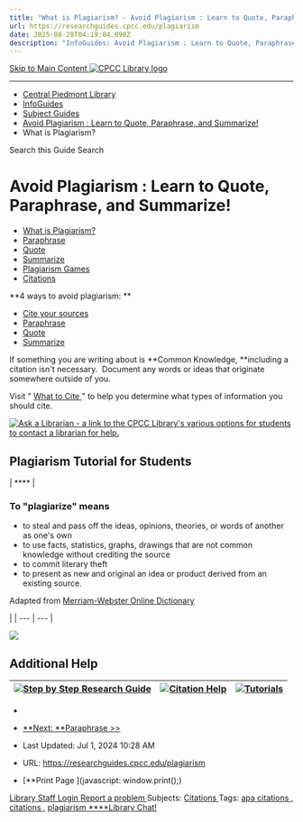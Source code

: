 ```yaml
---
title: "What is Plagiarism? - Avoid Plagiarism : Learn to Quote, Paraphrase, and Summarize! - InfoGuides at Central Piedmont Community College"
url: https://researchguides.cpcc.edu/plagiarism
date: 2025-08-28T04:19:04.098Z
description: "InfoGuides: Avoid Plagiarism : Learn to Quote, Paraphrase, and Summarize!: What is Plagiarism?"
---
```


[Skip to Main Content ](#s-lg-guide-main)[![CPCC Library logo](https://libapps.s3.amazonaws.com/sites/229/banner/CP_Primary-CC_4c_300px.jpg)](https://www.cpcc.edu/academics/library)

---

- [Central Piedmont Library ](https://www.cpcc.edu/academics/library)
- [InfoGuides ](https://researchguides.cpcc.edu/)
- [Subject Guides ](https://researchguides.cpcc.edu/subjectguides)
- [Avoid Plagiarism : Learn to Quote, Paraphrase, and Summarize! ](https://researchguides.cpcc.edu/plagiarism)
- What is Plagiarism? 

Search this Guide Search 

# Avoid Plagiarism : Learn to Quote, Paraphrase, and Summarize! 

- [What is Plagiarism? ](https://researchguides.cpcc.edu/c.php?g=105926&p=687967)
- [Paraphrase ](https://researchguides.cpcc.edu/c.php?g=105926&p=688120)
- [Quote ](https://researchguides.cpcc.edu/c.php?g=105926&p=688230)
- [Summarize ](https://researchguides.cpcc.edu/c.php?g=105926&p=688177)
- [Plagiarism Games ](https://researchguides.cpcc.edu/c.php?g=105926&p=688281)
- [Citations ](http://researchguides.cpcc.edu/citations)

**4 ways to avoid plagiarism: **

- [Cite your sources ](http://researchguides.cpcc.edu/citations)
- [Paraphrase ](http://researchguides.cpcc.edu/c.php?g=105926&p=688120)
- [Quote ](http://researchguides.cpcc.edu/c.php?g=105926&p=688230)
- [Summarize ](http://researchguides.cpcc.edu/c.php?g=105926&p=688177)

If something you are writing about is **Common Knowledge, **including a citation isn't necessary.  Document any words or ideas that originate somewhere outside of you. 

Visit " [What to Cite ](http://researchguides.cpcc.edu/citations)" to help you determine what types of information you should cite. 

[![Ask a Librarian - a link to the CPCC Library's various options for students to contact a librarian for help.](//s3.amazonaws.com/libapps/accounts/21062/images/askalibrarian.jpg)](http://cpcc.libanswers.com/)

## Plagiarism Tutorial for Students 

| **** | 

### To "plagiarize" means 

- to steal and pass off the ideas, opinions, theories, or words of another as one's own 
- to use facts, statistics, graphs, drawings that are not common knowledge without crediting the source 
- to commit literary theft 
- to present as new and original an idea or product derived from an existing source. 

Adapted from [Merriam-Webster Online Dictionary ](http://www.merriam-webster.com/dictionary/plagiarize)

 |
| --- | --- |

[![](//libapps.s3.amazonaws.com/accounts/16545/images/Plagiarism_Spectrum_US_8.5x11.png)](http://turnitin.com/assets/en_us/media/plagiarism_spectrum.php)

## Additional Help 

| [![Step by Step Research Guide](//libapps.s3.amazonaws.com/accounts/224491/images/StepByStep.png)](http://researchguides.cpcc.edu/stepbystep) | [![Citation Help](//libapps.s3.amazonaws.com/accounts/224491/images/Citations.png)](http://researchguides.cpcc.edu/citations) | [![Tutorials](//libapps.s3.amazonaws.com/accounts/224491/images/Tutorials.png)](http://researchguides.cpcc.edu/cpcclibrarytutorials) |
| --- | --- | --- |

- 
- [**Next: **Paraphrase >> ](https://researchguides.cpcc.edu/c.php?g=105926&p=688120)

- Last Updated: Jul 1, 2024 10:28 AM 
- URL: https://researchguides.cpcc.edu/plagiarism 
- [**Print Page ](javascript: window.print();)

[Library Staff Login ](https://cpcc.libapps.com/libapps/login.php?site_id=229&target64=L2xpYmd1aWRlcy9hZG1pbl9jLnBocD9nPTEwNTkyNiZwPTY4Nzk2Nw==)[Report a problem ](mailto:ask@cpcc.libanswers.com)Subjects: [Citations ](https://researchguides.cpcc.edu/sb.php?subject_id=24364)Tags: [apa citations ](https://researchguides.cpcc.edu/srch.php?tag=apa+citations&default_lg=1), [citations ](https://researchguides.cpcc.edu/srch.php?tag=citations&default_lg=1), [plagiarism ](https://researchguides.cpcc.edu/srch.php?tag=plagiarism&default_lg=1)[****](javascript:void(0);)[Library Chat! ](#)